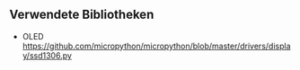 ## Verwendete Bibliotheken

- OLED https://github.com/micropython/micropython/blob/master/drivers/display/ssd1306.py

